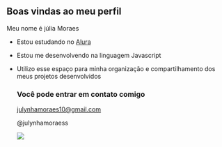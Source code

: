 ## Boas vindas ao meu perfil

Meu nome é júlia Moraes

- Estou estudando no [Alura](https://www.alura.com.br)
- Estou me desenvolvendo na linguagem Javascript
- Utilizo esse espaço para minha organização e compartilhamento dos meus projetos desenvolvidos

  ### Você pode entrar em contato comigo

  julynhamoraes10@gmail.com

  @julynhamoraess

  ![](https://media1.tenor.com/m/_Lz5BPKaJZAAAAAC/crying-crying-meme.gif)

